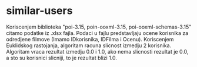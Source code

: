 # similar-users

Koriscenjem biblioteka "poi-3.15, poin-ooxml-3.15, poi-ooxml-schemas-3.15" citamo podatke iz .xlsx fajla. Podaci u fajlu predstavljaju ocene korisnika za odredjene filmove (Imamo IDkorisnika, IDFilma i Ocenu).
Koriscenjem Euklidskog rastojanja, algoritam racuna slicnost izmedju 2 korisnika. Algoritam vraca rezultat izmedju 0.0 i 1.0, ako nema slicnosti rezultat je 0.0, a sto su korisnici slicniji, to je rezultat blizi 1.0.
